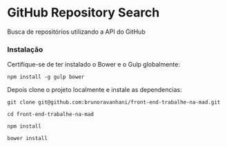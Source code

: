 # GitHub Repository Search

Busca de repositórios utilizando a API do GitHub

### Instalação

Certifique-se de ter instalado o Bower e o Gulp globalmente:

`npm install -g gulp bower`

Depois clone o projeto localmente e instale as dependencias:

`git clone git@github.com:brunoravanhani/front-end-trabalhe-na-mad.git`

`cd front-end-trabalhe-na-mad`

`npm install`

`bower install`
